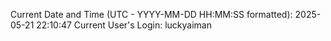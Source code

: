 Current Date and Time (UTC - YYYY-MM-DD HH:MM:SS formatted): 2025-05-21 22:10:47
Current User's Login: luckyaiman
